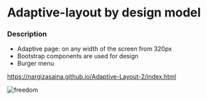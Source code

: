# Adaptive-layout by design model

### Description

* Adaptive page: on any width of the screen from 320px
* Bootstrap components are used for design
* Burger menu


https://nargizasaina.github.io/Adaptive-Layout-2/index.html

![freedom](https://user-images.githubusercontent.com/105772899/201864951-c0b12c8e-87d0-4e09-9317-2c767fc8cad7.jpg)


